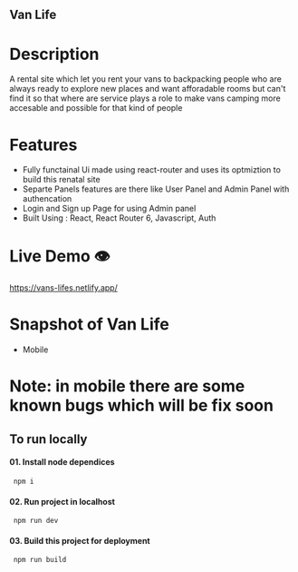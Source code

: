 ## Van Life

# Description

A rental site which let you rent your vans to backpacking people who are always ready to explore new places and want afforadable rooms but can't find it so that where are service plays a role to make vans camping more accesable and possible for that kind of people

# Features

- Fully functainal Ui made using react-router and uses its optmiztion to build this renatal site
- Separte Panels features are there like User Panel and Admin Panel with authencation
- Login and Sign up Page for using Admin panel
- Built Using : React, React Router 6, Javascript, Auth

# Live Demo 👁️

https://vans-lifes.netlify.app/

# Snapshot of Van Life

- Mobile

# Note: in mobile there are some known bugs which will be fix soon

## To run locally

#### 01. Install node dependices

```npm
 npm i
```

#### 02. Run project in localhost

```npm
 npm run dev
```

#### 03. Build this project for deployment

```npm
 npm run build
```
